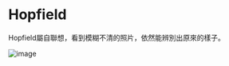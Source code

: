 # Hopfield

Hopfield屬自聯想，看到模糊不清的照片，依然能辨別出原來的樣子。

![image](https://user-images.githubusercontent.com/45446409/235054013-9d178677-200d-401e-b5ab-6514e184be50.png)
